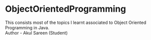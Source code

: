 # ObjectOrientedProgramming
This consists most of the topics I learnt associated to Object Oriented Programming in Java.
<br>
Author - Akul Sareen (Student)

